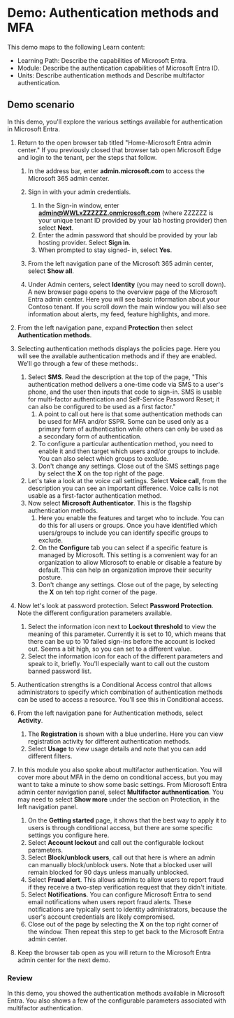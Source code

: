 <!---
---
Demo:
    Title: 'Explore Microsoft Entra ID User Settings'
    Learning Path/Module/Unit: 'Learning Path: Describe the capabilities of Microsoft Entra; Module 2: Describe the authentication capabilities of Microsoft Entra ID; Unit 3: Describe authentication methods and Unit 4:  Describe multifactor authentication'
---
--->

# Demo: Authentication methods and MFA

This demo maps to the following Learn content:

- Learning Path: Describe the capabilities of Microsoft Entra.
- Module: Describe the authentication capabilities of Microsoft Entra ID.
- Units: Describe authentication methods and Describe multifactor authentication.

## Demo scenario

In this demo, you'll explore the various settings available for authentication in Microsoft Entra.

1. Return to the open browser tab titled "Home-Microsoft Entra admin center."  If you previously closed that browser tab open Microsoft Edge and login to the tenant, per the steps that follow.

    1. In the address bar, enter **admin.microsoft.com** to access the Microsoft 365 admin center.

    1. Sign in with your admin credentials.
        1. In the Sign-in window, enter **admin@WWLxZZZZZZ.onmicrosoft.com** (where ZZZZZZ is your unique tenant ID provided by your lab hosting provider) then select **Next**.
        1. Enter the admin password that should be provided by your lab hosting provider. Select **Sign in**.
        1. When prompted to stay signed- in, select **Yes**.

    1. From the left navigation pane of the Microsoft 365 admin center, select **Show all**.

    1. Under Admin centers, select **Identity** (you may need to scroll down).  A new browser page opens to the overview page of the Microsoft Entra admin center. Here you will see basic information about your Contoso tenant. If you scroll down the main window you will also see information about alerts, my feed, feature highlights, and more.

1. From the left navigation pane, expand **Protection** then select **Authentication methods**.

1. Selecting authentication methods displays the policies page.  Here you will see the available authentication methods and if they are enabled.  We'll go through a few of these methods:.  
    1. Select **SMS**.  Read the description at the top of the page, "This authentication method delivers a one-time code via SMS to a user's phone, and the user then inputs that code to sign-in. SMS is usable for multi-factor authentication and Self-Service Password Reset; it can also be configured to be used as a first factor."
        1. A point to call out here is that some authentication methods can be used for MFA and/or SSPR.  Some can be used only as a primary form of authentication while others can only be used as a secondary form of authentication.
        1. To configure a particular authentication method, you need to enable it and then target which users and/or groups to include.  You can also select which groups to exclude.
        1. Don't change any settings.  Close out of the SMS settings page by select the **X** on the top right of the page.  
    1. Let's take a look at the voice call settings.  Select **Voice call**, from the description you can see an important difference.  Voice calls is not usable as a first-factor authentication method.
    1. Now select **Microsoft Authenticator**.  This is the flagship authentication methods.  
        1. Here you enable the features and target who to include.  You can do this for all users or groups. Once you have identified which users/groups to include you can identify specific groups to exclude.  
        1. On the **Configure** tab you can select if a specific feature is managed by Microsoft. This setting is a convenient way for an organization to allow Microsoft to enable or disable a feature by default. This can help an organization improve their security posture.
        1. Don't change any settings. Close out of the page, by selecting the **X** on teh top right corner of the page.
 
1. Now let's look at password protection. Select **Password Protection**.  Note the different configuration parameters available.  
    1. Select the information icon next to **Lockout threshold** to view the meaning of this parameter.  Currently it is set to 10, which means that there can be up to 10 failed sign-ins before the account is locked out.  Seems a bit high, so you can set to a different value.
    1. Select the information icon for each of the different parameters and speak to it, briefly.  You'll especially want to call out the custom banned password list.

1. Authentication strengths is a Conditional Access control that allows administrators to specify which combination of authentication methods can be used to access a resource. You'll see this in Conditional access.

1. From the left navigation pane for Authentication methods, select **Activity**.
    1. The **Registration** is shown with a blue underline.  Here  you can view registration activity for different authentication methods.
    1. Select **Usage** to view usage details and note that you can add different filters.

1. In this module you also spoke about multifactor authentication. You will cover more about MFA in the demo on conditional access, but you may want to take a minute to show some basic settings.  From Microsoft Entra admin center navigation panel, select **Multifactor authnentication**.  You may need to select **Show more** under the section on Protection, in the left navigation panel.
    1. On the **Getting started** page, it shows that the best way to apply it to users is through conditional access, but there are some specific settings you configure here.
    1. Select **Account lockout** and call out the configurable lockout parameters.
    1. Select **Block/unblock users**, call out that here is where an admin can manually block/unblock users.  Note that a blocked user will remain blocked for 90 days unless manually unblocked.
    1. Select **Fraud alert**.  This allows admins to allow users to report fraud if they receive a two-step verification request that they didn't initiate.
    1. Select **Notifications**.  You can configure Microsoft Entra to send email notifications when users report fraud alerts. These notifications are typically sent to identity administrators, because the user's account credentials are likely compromised.
    1. Close out of the page by selecting the **X** on the top right corner of the window.  Then repeat this step to get back to the Microsoft Entra admin center.

1. Keep the browser tab open as you will return to the Microsoft Entra admin center for the next demo.

### Review

In this demo, you showed the authentication methods available in Microsoft Entra.  You also shows a few of the configurable parameters associated with multifactor authentication.
